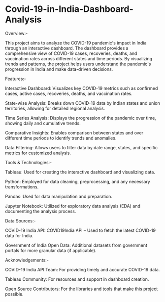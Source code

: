 # Covid-19-in-India-Dashboard-Analysis
Overview:-


This project aims to analyze the COVID-19 pandemic's impact in India through an interactive dashboard. The dashboard provides a comprehensive view of COVID-19 cases, recoveries, deaths, and vaccination rates across different states and time periods. By visualizing trends and patterns, the project helps users understand the pandemic's progression in India and make data-driven decisions.


Features:-


Interactive Dashboard: Visualizes key COVID-19 metrics such as confirmed cases, active cases, recoveries, deaths, and vaccination rates.

State-wise Analysis: Breaks down COVID-19 data by Indian states and union territories, allowing for detailed regional analysis.

Time Series Analysis: Displays the progression of the pandemic over time, showing daily and cumulative trends.

Comparative Insights: Enables comparison between states and over different time periods to identify trends and anomalies.

Data Filtering: Allows users to filter data by date range, states, and specific metrics for customized analysis.


Tools & Technologies:-


Tableau: Used for creating the interactive dashboard and visualizing data.

Python: Employed for data cleaning, preprocessing, and any necessary transformations.

Pandas: Used for data manipulation and preparation.

Jupyter Notebook: Utilized for exploratory data analysis (EDA) and documenting the analysis process.


Data Sources:-


COVID-19 India API: COVID19India API – Used to fetch the latest COVID-19 data for India.

Government of India Open Data: Additional datasets from government portals for more granular data (if applicable).


Acknowledgements:-

COVID-19 India API Team: For providing timely and accurate COVID-19 data.

Tableau Community: For resources and support in dashboard creation.

Open Source Contributors: For the libraries and tools that make this project possible.
